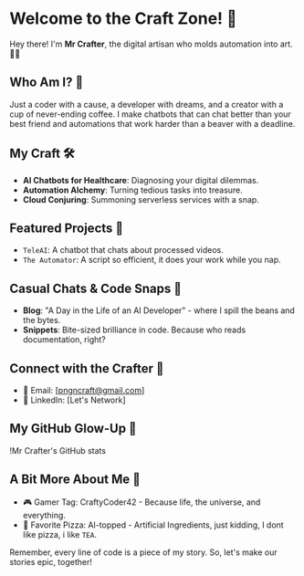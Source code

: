 # Welcome to the Craft Zone! 🚀

Hey there! I'm **Mr Crafter**, the digital artisan who molds automation into art. 🎨🤖

## Who Am I? 🧐
Just a coder with a cause, a developer with dreams, and a creator with a cup of never-ending coffee. I make chatbots that can chat better than your best friend and automations that work harder than a beaver with a deadline.

## My Craft 🛠️
- **AI Chatbots for Healthcare**: Diagnosing your digital dilemmas.
- **Automation Alchemy**: Turning tedious tasks into treasure.
- **Cloud Conjuring**: Summoning serverless services with a snap.

## Featured Projects 🌟
- `TeleAI`: A chatbot that chats about processed videos.
- `The Automator`: A script so efficient, it does your work while you nap.

## Casual Chats & Code Snaps 📸
- **Blog**: "A Day in the Life of an AI Developer" - where I spill the beans and the bytes.
- **Snippets**: Bite-sized brilliance in code. Because who reads documentation, right?

## Connect with the Crafter 🤝
- 📧 Email: [pngncraft@gmail.com]
- 💼 LinkedIn: [Let's Network]

## My GitHub Glow-Up 🌈
!Mr Crafter's GitHub stats

## A Bit More About Me 🎈
- 🎮 Gamer Tag: CraftyCoder42 - Because life, the universe, and everything.
- 🍕 Favorite Pizza: AI-topped - Artificial Ingredients, just kidding, I dont like pizza, i like `TEA`.

Remember, every line of code is a piece of my story. So, let's make our stories epic, together!

